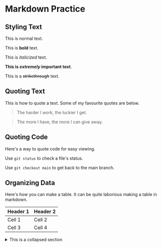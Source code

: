 # Markdown Practice

## Styling Text

This is normal text.

This is **bold** text.

This is *italicized* text.

**This is _extremely_ important text**.

This is a ~~strikethrough~~ text.

## Quoting Text

This is how to quote a text. Some of my favourite quotes are below.

> The harder I work, the luckier I get.

> The more I have, the more I can give away.

## Quoting Code

Here's a way to quote code for easy viewing.

Use `git status` to check a file's status.

Use `git checkout main` to get back to the main branch.

## Organizing Data

Here's how you can make a table. It can be quite laborious making a table in markdown.

| Header 1 | Header 2 |
| -------- | -------- |
| Cell 1 | Cell 2 |
| Cell 3 | Cell 4 |

<details>

<summary> This is a collapsed section </summary>

# Heading 1

I can add text here.

# Heading 2

I can add images and block quotes.

</details>
